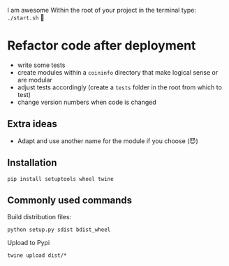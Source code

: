 I am awesome
Within the root of your project in the terminal type: `./start.sh` 🙏

# Refactor code after deployment

- write some tests
- create modules within a `coininfo` directory that make logical sense or are modular
- adjust tests accordingly (create a `tests` folder in the root from which to test)
- change version numbers when code is changed

## Extra ideas

- Adapt and use another name for the module if you choose (😈)

## Installation

`pip install setuptools wheel twine`

## Commonly used commands

Build distribution files:

`python setup.py sdist bdist_wheel`

Upload to Pypi

`twine upload dist/*`
